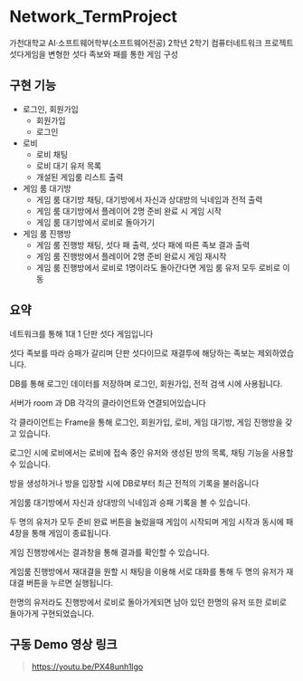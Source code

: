 # Network_TermProject
가천대학교 AI·소프트웨어학부(소프트웨어전공) 2학년 2학기 컴퓨터네트워크 프로젝트<br>
섯다게임을 변형한 섯다 족보와 패를 통한 게임 구성<br>

구현 기능
---
  + 로그인, 회원가입
    + 회원가입
    + 로그인
  + 로비
    + 로비 채팅
    + 로비 대기 유저 목록
    + 개설된 게임룸 리스트 출력
  + 게임 룸 대기방
    + 게임 룸 대기방 채팅, 대기방에서 자신과 상대방의 닉네임과 전적 출력
    + 게임 룸 대기방에서 플레이어 2명 준비 완료 시 게임 시작
    + 게임 룸 대기방에서 로비로 돌아가기
  + 게임 룸 진행방
    + 게임 룸 진행방 채팅, 섯다 패 출력, 섯다 패에 따른 족보 결과 출력
    + 게임 룸 진행방에서 플레이어 2명 준비 완료시 게임 재시작
    + 게임 룸 진행방에서 로비로 1명이라도 돌아간다면 게임 룸 유저 모두 로비로 이동


요약
---
네트워크를 통해 1대 1 단판 섯다 게임입니다

섯다 족보를 따라 승패가 갈리며 단판 섯다이므로 재결투에 해당하는 족보는 제외하였습니다.

DB를 통해 로그인 데이터를 저장하며 로그인, 회원가입, 전적 검색 시에 사용됩니다.

서버가 room 과 DB 각각의 클라이언트와 연결되어있습니다

각 클라이언트는 Frame을 통해 로그인, 회원가입, 로비, 게임 대기방, 게임 진행방을 갖고 있습니다.



로그인 시에 로비에서는 로비에 접속 중인 유저와 생성된 방의 목록, 채팅 기능을 사용할 수 있습니다.

방을 생성하거나 방을 입장할 시에 DB로부터 최근 전적의 기록을 불러옵니다

게임룸 대기방에서 자신과 상대방의 닉네임과 승패 기록을 볼 수 있습니다.

두 명의 유저가 모두 준비 완료 버튼을 눌렀을때 게임이 시작되며 게임 시작과 동시에 패 4장을 통해 게임이 종료됩니다.

게임 진행방에서는 결과창을 통해 결과를 확인할 수 있습니다.

게임룸 진행방에서 재대결을 원할 시 채팅을 이용해 서로 대화를 통해 두 명의 유저가 재대결 버튼을 누르면 실행됩니다.

한명의 유저라도 진행방에서 로비로 돌아가게되면 남아 있던 한명의 유저 또한 로비로 돌아가게 구현되었습니다.



구동 Demo 영상 링크
---
  > https://youtu.be/PX48unh1lgo
